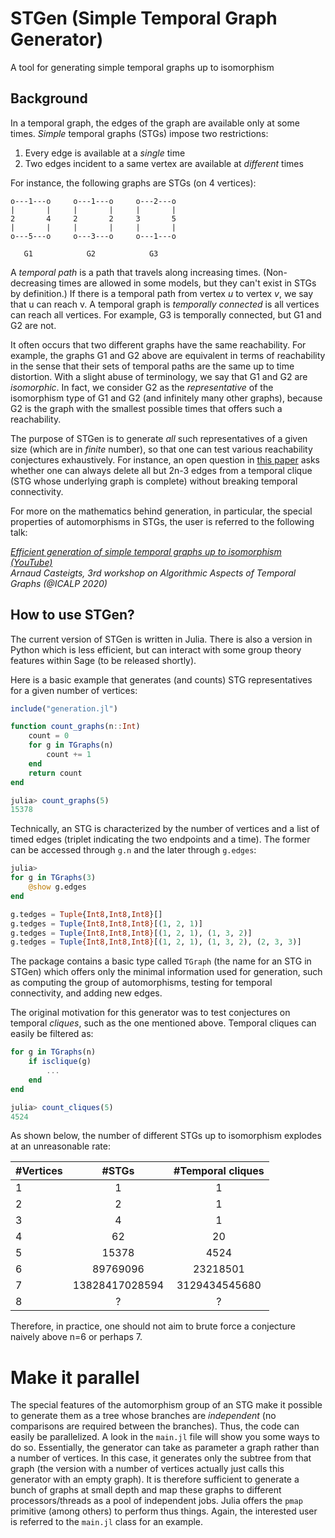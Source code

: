 # STGen (Simple Temporal Graph Generator)
A tool for generating simple temporal graphs up to isomorphism

## Background
In a temporal graph, the edges of the graph are available only at some times.
*Simple* temporal graphs (STGs) impose two restrictions:

1. Every edge is available at a *single* time
2. Two edges incident to a same vertex are available at *different* times

For instance, the following graphs are STGs (on 4 vertices):

```
o---1---o     o---1---o     o---2---o
|       |     |       |     |       |
2       4     2       2     3       5
|       |     |       |     |       |
o---5---o     o---3---o     o---1---o

   G1            G2            G3
```

A *temporal path* is a path that travels along increasing times.
(Non-decreasing times are allowed in some models, but they can't exist in STGs
by definition.)
If there is a temporal path from vertex *u* to vertex *v*, we say that u can reach v. A temporal graph is *temporally connected* is all vertices can reach
all vertices. For example, G3 is temporally connected, but G1 and G2 are not.

It often occurs that two different graphs have the same reachability.
For example, the graphs G1 and G2 above are equivalent in terms of reachability in the sense that their sets of temporal paths are the same up to time distortion. With a slight abuse of terminology, we say that G1 and G2 are *isomorphic*. In fact, we consider G2 as the *representative* of the isomorphism type of G1 and G2 (and infinitely many other graphs), because G2 is the graph with the smallest possible times that offers such a reachability.

The purpose of STGen is to generate *all* such representatives of a given size (which are in *finite* number), so that one can test various reachability conjectures exhaustively. For instance, an open question in [this paper]() asks whether one can always delete all but 2n-3 edges from a temporal clique (STG whose underlying graph is complete) without breaking temporal connectivity.

For more on the mathematics behind generation, in particular, the special properties of automorphisms in STGs, the user is referred to the following talk:

*[Efficient generation of simple temporal graphs up to isomorphism (YouTube)](https://www.youtube.com/watch?v=pgRBl--JJVc)*  
*Arnaud Casteigts, 3rd workshop on Algorithmic Aspects of Temporal Graphs (@ICALP 2020)*


## How to use STGen?

The current version of STGen is written in Julia. There is also a version in Python which is less efficient, but can interact with some group theory features within Sage (to be released shortly).

Here is a basic example that generates (and counts) STG representatives for a given number of vertices:

```Julia
include("generation.jl")

function count_graphs(n::Int)
    count = 0
    for g in TGraphs(n)
        count += 1
    end
    return count
end

julia> count_graphs(5)
15378
```

Technically, an STG is characterized by the number of vertices and a list of timed edges (triplet indicating the two endpoints and a time). The former can be accessed through `g.n` and the later through `g.edges`:

```Julia
julia>
for g in TGraphs(3)
	@show g.edges
end

g.tedges = Tuple{Int8,Int8,Int8}[]
g.tedges = Tuple{Int8,Int8,Int8}[(1, 2, 1)]
g.tedges = Tuple{Int8,Int8,Int8}[(1, 2, 1), (1, 3, 2)]
g.tedges = Tuple{Int8,Int8,Int8}[(1, 2, 1), (1, 3, 2), (2, 3, 3)]
```

The package contains a basic type called `TGraph` (the name for an STG in STGen) which offers only the minimal information used for generation, such as computing the group of automorphisms, testing for temporal connectivity, and adding new edges.

The original motivation for this generator was to test conjectures on temporal *cliques*, such as the one mentioned above. Temporal cliques can easily be filtered as:

```Julia
for g in TGraphs(n)
    if isclique(g)
		...
	end
end

julia> count_cliques(5)
4524
```

As shown below, the number of different STGs up to isomorphism explodes at an unreasonable rate:

| #Vertices   |      #STGs      |  #Temporal cliques |
|----------|:-------------:|:------:|
| 1 |  1 | 1 |
| 2 |  2 | 1 |
| 3 |  4 | 1 |
| 4 | 62 | 20 |
| 5 | 15378 | 4524 |
| 6 | 89769096 | 23218501 |
| 7 | 13828417028594 | 3129434545680 |
| 8 | ? | ? |

Therefore, in practice, one should not aim to brute force a conjecture naively above n=6 or perhaps 7.

# Make it parallel

The special features of the automorphism group of an STG make it possible to generate them as a tree whose branches are *independent* 
(no comparisons are required between the branches). Thus, the code can easily be parallelized. 
A look in the `main.jl` file will show you some ways to do so. 
Essentially, the generator can take as parameter a graph rather than a number of vertices. 
In this case, it generates only the subtree from that graph (the version with a number of vertices actually just calls this generator with an empty graph). 
It is therefore sufficient to generate a bunch of graphs at small depth and map these graphs to different processors/threads as a pool of independent jobs. 
Julia offers the `pmap` primitive (among others) to perform thus things. 
Again, the interested user is referred to the `main.jl` class for an example.
